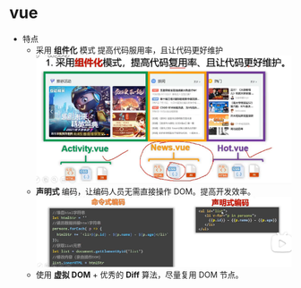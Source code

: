 # vue

- 特点
  - 采用 **组件化** 模式 提高代码服用率，且让代码更好维护
    ![Alt text](image.png)
  - **声明式** 编码，让编码人员无需直接操作 DOM。提高开发效率。
    ![Alt text](image-1.png)
  - 使用 **虚拟 DOM** + 优秀的 **Diff** 算法，尽量复用 DOM 节点。
